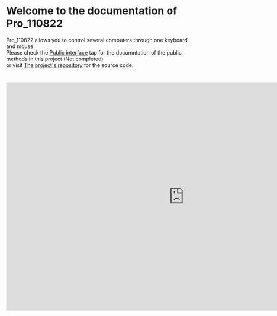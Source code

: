 # Welcome to the documentation of Pro_110822

Pro_110822 allows you to control several computers through one keyboard and mouse.  
Please check the [Public interface](https://hamzabakkour.github.io/pro_110822/mainwindow.html) tap for the documntation
of the public methods in this project (Not completed)  
or visit [The project's repository](https://github.com/HamzaBakkour/pro_110822) for the source code.
#
#
#
#
#
#
#
#
#
#

<iframe width="960" height="615" src="https://www.youtube.com/embed/gKTTETWVwXE" title="YouTube video player" frameborder="0" allow="accelerometer; autoplay; clipboard-write; encrypted-media; gyroscope; picture-in-picture; web-share" allowfullscreen></iframe>